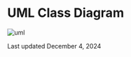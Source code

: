 # UML Class Diagram

![uml](https://github.com/user-attachments/assets/1e6db939-38cd-4f43-a46d-f9b073138214)

<p>Last updated December 4, 2024</p>

